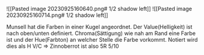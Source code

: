 ![[Pasted image 20230925160640.png# 1/2 shadow left]]
![[Pasted image 20230925160714.png# 1/2 shadow left]]

Munsell hat die Farben in einer Kugel angeordnet. Der Value(Helligkeit) ist nach oben/unten definiert. Chroma(Sättigung) wie nah am Rand eine Farbe ist und der Hue(Farbton) an welcher Stelle die Farbe vorkommt.
Notiert wird dies als H V/C => Zinnoberrot ist also 5R 5/10